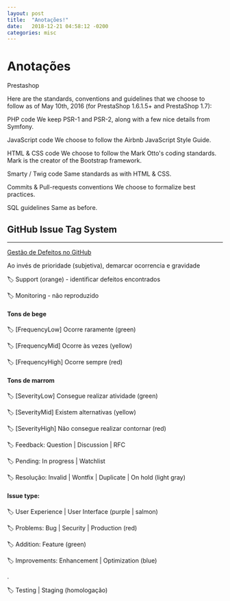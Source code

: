 ```yaml
---
layout: post
title:  "Anotações!"
date:   2018-12-21 04:58:12 -0200
categories: misc
---
```


# Anotações

Prestashop

Here are the standards, conventions and guidelines that we choose to follow as of May 10th, 2016 (for PrestaShop 1.6.1.5+ and PrestaShop 1.7):

PHP code
We keep PSR-1 and PSR-2, along with a few nice details from Symfony.

JavaScript code
We choose to follow the Airbnb JavaScript Style Guide.

HTML & CSS code
We choose to follow the Mark Otto's coding standards. Mark is the creator of the Bootstrap framework.

Smarty / Twig code
Same standards as with HTML & CSS.

Commits & Pull-requests conventions
We choose to formalize best practices.

SQL guidelines
Same as before.





## GitHub Issue Tag System

---

[Gestão de Defeitos no GitHub](https://barbaracabral.wordpress.com/2016/01/30/gestao-de-defeitos-no-github/)

Ao invés de prioridade (subjetiva), demarcar ocorrencia e gravidade

🏷️ Support (orange) - identificar defeitos encontrados

🏷️ Monitoring - não reproduzido

#### Tons de bege

🏷️ [FrequencyLow] Ocorre raramente (green)

🏷️ [FrequencyMid] Ocorre às vezes (yellow)

🏷️ [FrequencyHigh] Ocorre sempre (red)


#### Tons de marrom

🏷️ [SeverityLow] Consegue realizar atividade (green)

🏷️ [SeverityMid] Existem alternativas (yellow)

🏷️ [SeverityHigh] Não consegue realizar contornar (red)



🏷️ Feedback: Question | Discussion | RFC

🏷️ Pending: In progress | Watchlist

🏷️ Resolução: Invalid | Wontfix | Duplicate | On hold (light gray)️️️


#### Issue type:

🏷️ User Experience | User Interface (purple | salmon)

🏷️ Problems: Bug | Security | Production (red)

🏷️ Addition: Feature (green)

🏷️ Improvements: Enhancement | Optimization (blue)

.

🏷️ Testing | Staging (homologação)
